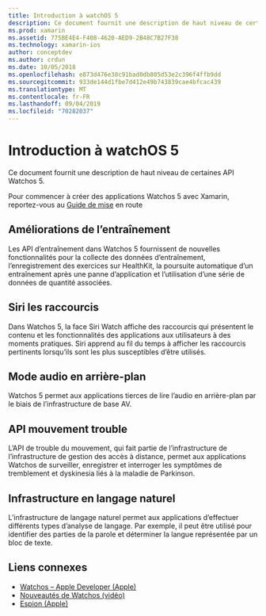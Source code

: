 ```yaml
---
title: Introduction à watchOS 5
description: Ce document fournit une description de haut niveau de certaines API Watchos 5 pour Xamarin.
ms.prod: xamarin
ms.assetid: 775BE4E4-F408-4620-AED9-2B48C7B27F38
ms.technology: xamarin-ios
author: conceptdev
ms.author: crdun
ms.date: 10/05/2018
ms.openlocfilehash: e873d476e38c91bad0db805d53e2c396f4ffb9dd
ms.sourcegitcommit: 933de144d1fbe7d412e49b743839cae4bfcac439
ms.translationtype: MT
ms.contentlocale: fr-FR
ms.lasthandoff: 09/04/2019
ms.locfileid: "70282037"
---
```

# <a name="introduction-to-watchos-5"></a>Introduction à watchOS 5

Ce document fournit une description de haut niveau de certaines API Watchos 5.

Pour commencer à créer des applications Watchos 5 avec Xamarin, reportez-vous au [Guide de mise](~/ios/platform/introduction-to-ios12/get-started.md) en route

## <a name="workout-improvements"></a>Améliorations de l’entraînement

Les API d’entraînement dans Watchos 5 fournissent de nouvelles fonctionnalités pour la collecte des données d’entraînement, l’enregistrement des exercices sur HealthKit, la poursuite automatique d’un entraînement après une panne d’application et l’utilisation d’une série de données de quantité associées.

## <a name="siri-shortcuts"></a>Siri les raccourcis

Dans Watchos 5, la face Siri Watch affiche des raccourcis qui présentent le contenu et les fonctionnalités des applications aux utilisateurs à des moments pratiques. Siri apprend au fil du temps à afficher les raccourcis pertinents lorsqu’ils sont les plus susceptibles d’être utilisés.

## <a name="background-audio-mode"></a>Mode audio en arrière-plan

Watchos 5 permet aux applications tierces de lire l’audio en arrière-plan par le biais de l’infrastructure de base AV.

## <a name="movement-disorder-api"></a>API mouvement trouble

L’API de trouble du mouvement, qui fait partie de l’infrastructure de l’infrastructure de gestion des accès à distance, permet aux applications Watchos de surveiller, enregistrer et interroger les symptômes de tremblement et dyskinesia liés à la maladie de Parkinson.

## <a name="natural-language-framework"></a>Infrastructure en langage naturel

L’infrastructure de langage naturel permet aux applications d’effectuer différents types d’analyse de langage. Par exemple, il peut être utilisé pour identifier des parties de la parole et déterminer la langue représentée par un bloc de texte.

## <a name="related-links"></a>Liens connexes

- [Watchos – Apple Developer (Apple)](https://developer.apple.com/watchOS/)
- [Nouveautés de Watchos (vidéo)](https://developer.apple.com/videos/play/wwdc2018/206/)
- [Espion (Apple)](https://www.apple.com/watch/)
